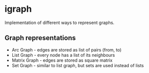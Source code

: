 # igraph

Implementation of different ways to represent graphs.

## Graph representations

* Arc Graph - edges are stored as list of pairs (from, to)
* List Graph - every node has a list of its neighbours
* Matrix Graph - edges are stored as square matrix
* Set Graph - similar to list graph, but sets are used instead of lists
